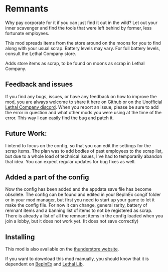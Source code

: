 # Remnants


 Why pay corporate for it if you can just find it out in the wild? 
 Let out your inner scavenger and find the tools that were left behind by former, less fortunate employees.
 
This mod spreads items from the store around on the moons for you to find along with your usual scrap. 
Battery levels may vary. For full battery levels, consult the Lethal Company store.

Adds store items as scrap, to be found on moons as scrap in Lethal Company.


## Feedback and issues
If you find any bugs, issues, or have any feedback on how to improve the mod, you are always welcome to share it here on [Github](https://github.com/KawaiiBone/LethalCompanyRemnants/issues) or on the [Unofficial Lethal Company discord](https://discord.com/invite/nYcQFEpXfU). When you report an issue, please be sure to add the error in question and what other mods you were using at the time of the error. This way I can easily find the bug and patch it.

## Future Work: 
I intend to focus on the config, so that you can edit the settings for the scrap items.
The plan was to add bodies of past employees to the scrap list, but due to a whole load of technical issues, I've had to temporarily abandon that idea. 
You can expect regular updates for bug fixes as well.

## Added a part of the config
Now the config has been added and the appdata save file has become obsolete.
The config can be found and edited in your BepInEx congif folder or in your mod manager, but first you need to start up your game to let it make the config file. For now it can change, general rarity, battery of remnant items and a banning list of items to not be registered as scrap. There is already a list of all the remnant items in the config loaded when you join a lobby, but it does not work yet. (It does not save correctly)
 
## Installing
This mod is also available on the [thunderstore website](https://thunderstore.io/c/lethal-company/p/KawaiiBone/Remnants/).

If you want to download this mod manually, you should know that it is dependent on [BepInEx](https://github.com/BepInEx) and [Lethal Lib](https://github.com/EvaisaDev/LethalLib).
